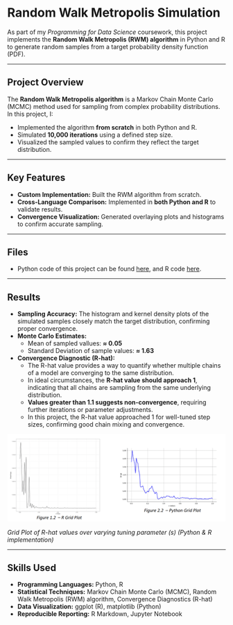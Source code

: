 # Random Walk Metropolis Simulation

As part of my *Programming for Data Science* coursework, this project implements the **Random Walk Metropolis (RWM) algorithm** in Python and R to generate random samples from a target probability density function (PDF).

---

## Project Overview
The **Random Walk Metropolis algorithm** is a Markov Chain Monte Carlo (MCMC) method used for sampling from complex probability distributions.
In this project, I:
- Implemented the algorithm **from scratch** in both Python and R.
- Simulated **10,000 iterations** using a defined step size.
- Visualized the sampled values to confirm they reflect the target distribution.

---

## Key Features
- **Custom Implementation:** Built the RWM algorithm from scratch.
- **Cross-Language Comparison:** Implemented in **both Python and R** to validate results.
- **Convergence Visualization:** Generated overlaying plots and histograms to confirm accurate sampling.

---

## Files
- Python code of this project can be found [here](ST2195_Part_1.ipynb), and R code [here](https://nichkohlas.github.io/Random-Walk-Metropolis-Simulation/220459392_Part_1.html).

---

## Results
- **Sampling Accuracy:** The histogram and kernel density plots of the simulated samples closely match the target distribution, confirming proper convergence.
- **Monte Carlo Estimates:**
  - Mean of sampled vallues: **≈ 0.05**
  - Standard Deviation of sample values: **≈ 1.63**
- **Convergence Diagnostic (R-hat):**
  - The R-hat value provides a way to quantify whether multiple chains of a model are converging to the same distribution.
  - In ideal circumstances, the **R-hat value should approach 1**, indicating that all chains are sampling from the same underlying distribution.
  - **Values greater than 1.1 suggests non-convergence**, requiring further iterations or parameter adjustments.
  - In this project, the R-hat value approached 1 for well-tuned step sizes, confirming good chain mixing and convergence.
 
![Grid Plot of Samples](GridPlot.png)  

*Grid Plot of R-hat values over varying tuning parameter (s) (Python & R implementation)*

---

## Skills Used
- **Programming Languages:** Python, R
- **Statistical Techniques:** Markov Chain Monte Carlo (MCMC), Random Walk Metropolis (RWM) algorithm, Convergence Diagnostics (R-hat)
- **Data Visualization:** ggplot (R), matplotlib (Python)
- **Reproducible Reporting:** R Markdown, Jupyter Notebook




